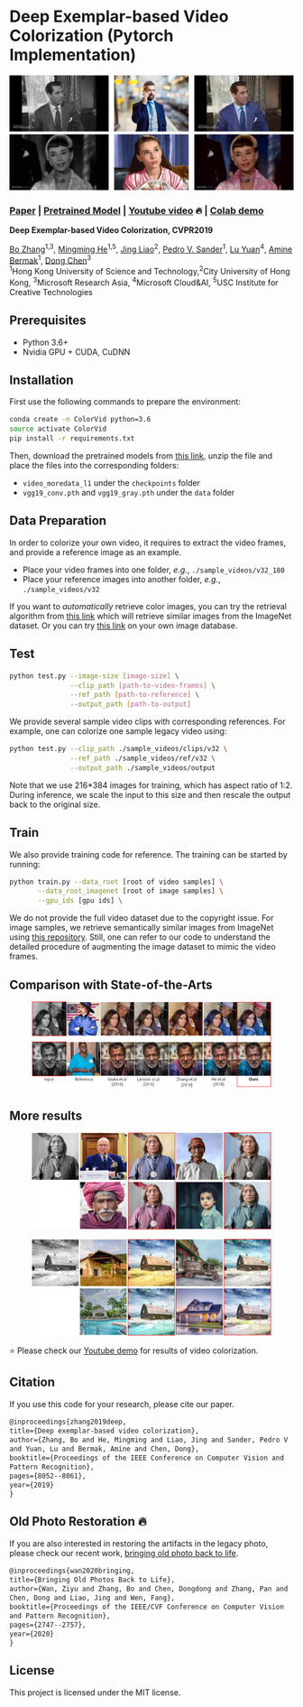 # Deep Exemplar-based Video Colorization (Pytorch Implementation)

<img src='assets/teaser.png'/>

### [Paper](https://arxiv.org/abs/1906.09909) | [Pretrained Model](https://facevc.blob.core.windows.net/zhanbo/old_photo/colorization_checkpoint.zip) | [Youtube video](https://youtu.be/HXWR5h5vVYI) :fire: | [Colab demo](https://colab.research.google.com/drive/1Y1XTlTdUG-2LzrH1Vnr_osg9BQavfYsz?usp=sharing)

**Deep Exemplar-based Video Colorization, CVPR2019**

[Bo Zhang](https://www.microsoft.com/en-us/research/people/zhanbo/)<sup>1,3</sup>,
[Mingming He](http://mingminghe.com/)<sup>1,5</sup>,
[Jing Liao](https://liaojing.github.io/html/)<sup>2</sup>,
[Pedro V. Sander](https://www.cse.ust.hk/~psander/)<sup>1</sup>,
[Lu Yuan](https://www.microsoft.com/en-us/research/people/luyuan/)<sup>4</sup>,
[Amine Bermak](https://eebermak.home.ece.ust.hk/)<sup>1</sup>,
[Dong Chen](https://www.microsoft.com/en-us/research/people/doch/)<sup>3</sup> <br>
<sup>1</sup>Hong Kong University of Science and Technology,<sup>2</sup>City University of Hong Kong,
<sup>3</sup>Microsoft Research Asia, <sup>4</sup>Microsoft Cloud&AI, <sup>5</sup>USC Institute for Creative Technologies

<!-- <img src='assets/sample1.png'/> -->

## Prerequisites

- Python 3.6+
- Nvidia GPU + CUDA, CuDNN

## Installation

First use the following commands to prepare the environment:

```bash
conda create -n ColorVid python=3.6
source activate ColorVid
pip install -r requirements.txt
```

Then, download the pretrained models from [this link](https://facevc.blob.core.windows.net/zhanbo/old_photo/colorization_checkpoint.zip), unzip the file and place the files into the corresponding folders:

- `video_moredata_l1` under the `checkpoints` folder
- `vgg19_conv.pth` and `vgg19_gray.pth` under the `data` folder

## Data Preparation

In order to colorize your own video, it requires to extract the video frames, and provide a reference image as an example.

- Place your video frames into one folder, _e.g._, `./sample_videos/v32_180`
- Place your reference images into another folder, _e.g._, `./sample_videos/v32`

If you want to _automatically_ retrieve color images, you can try the retrieval algorithm from [this link](https://github.com/hmmlillian/Gray-Image-Retrieval) which will retrieve similar images from the ImageNet dataset. Or you can try [this link](https://github.com/pochih/CBIR) on your own image database.

## Test

```bash
python test.py --image-size [image-size] \
               --clip_path [path-to-video-frames] \
               --ref_path [path-to-reference] \
               --output_path [path-to-output]
```

We provide several sample video clips with corresponding references. For example, one can colorize one sample legacy video using:

```bash
python test.py --clip_path ./sample_videos/clips/v32 \
               --ref_path ./sample_videos/ref/v32 \
               --output_path ./sample_videos/output
```

Note that we use 216\*384 images for training, which has aspect ratio of 1:2. During inference, we scale the input to this size and then rescale the output back to the original size.

## Train

We also provide training code for reference. The training can be started by running:

```bash
python train.py --data_root [root of video samples] \
       --data_root_imagenet [root of image samples] \
       --gpu_ids [gpu ids] \
```

We do not provide the full video dataset due to the copyright issue. For image samples, we retrieve semantically similar images from ImageNet using [this repository](https://github.com/hmmlillian/Gray-Image-Retrieval). Still, one can refer to our code to understand the detailed procedure of augmenting the image dataset to mimic the video frames.

## Comparison with State-of-the-Arts

<figure>
<img src='assets/sample1.png'/>
</figure>

## More results

<figure>
<img src='assets/sample2.png' />
</figure>

<figure>
<img src='assets/sample3.png'/>
</figure>

:star: Please check our [Youtube demo](https://youtu.be/HXWR5h5vVYI) for results of video colorization.

## Citation

If you use this code for your research, please cite our paper.

```
@inproceedings{zhang2019deep,
title={Deep exemplar-based video colorization},
author={Zhang, Bo and He, Mingming and Liao, Jing and Sander, Pedro V and Yuan, Lu and Bermak, Amine and Chen, Dong},
booktitle={Proceedings of the IEEE Conference on Computer Vision and Pattern Recognition},
pages={8052--8061},
year={2019}
}
```

## Old Photo Restoration :fire:

If you are also interested in restoring the artifacts in the legacy photo, please check our recent work, [bringing old photo back to life](https://github.com/microsoft/Bringing-Old-Photos-Back-to-Life).

```
@inproceedings{wan2020bringing,
title={Bringing Old Photos Back to Life},
author={Wan, Ziyu and Zhang, Bo and Chen, Dongdong and Zhang, Pan and Chen, Dong and Liao, Jing and Wen, Fang},
booktitle={Proceedings of the IEEE/CVF Conference on Computer Vision and Pattern Recognition},
pages={2747--2757},
year={2020}
}
```

## License

This project is licensed under the MIT license.
